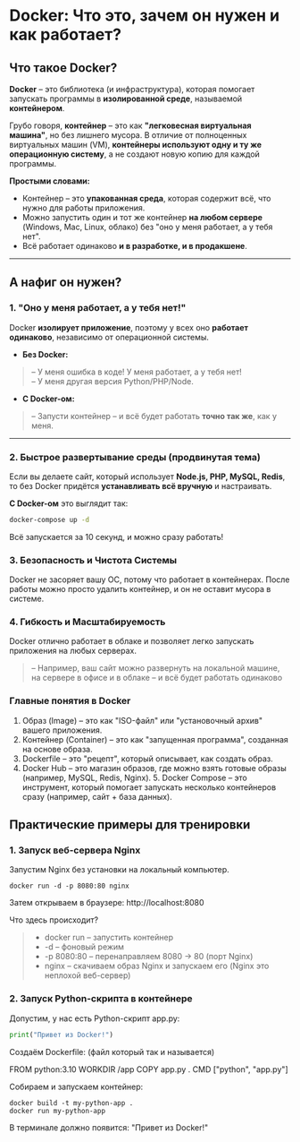 # **Docker: Что это, зачем он нужен и как работает?**  

## **Что такое Docker?**  
**Docker** – это библиотека (и инфраструктура), которая помогает запускать программы в **изолированной среде**, называемой **контейнером**.  

Грубо говоря, **контейнер** – это как **"легковесная виртуальная машина"**, но без лишнего мусора. В отличие от полноценных виртуальных машин (VM), **контейнеры используют одну и ту же операционную систему**, а не создают новую копию для каждой программы.  

**Простыми словами:**  
- Контейнер – это **упакованная среда**, которая содержит всё, что нужно для работы приложения.  
- Можно запустить один и тот же контейнер **на любом сервере** (Windows, Mac, Linux, облако) без "оно у меня работает, а у тебя нет".  
- Всё работает одинаково **и в разработке, и в продакшене**.  

---

##  **А нафиг он нужен?**  

### 1. **"Оно у меня работает, а у тебя нет!"**  
Docker **изолирует приложение**, поэтому у всех оно **работает одинаково**, независимо от операционной системы.  

* **Без Docker:**  
> – У меня ошибка в коде! У меня работает, а у тебя нет!  
> – У меня другая версия Python/PHP/Node.  

* **С Docker-ом:**  
> – Запусти контейнер – и всё будет работать **точно так же**, как у меня.  

---

### 2. **Быстрое развертывание среды (продвинутая тема)**  
Если вы делаете сайт, который использует **Node.js, PHP, MySQL, Redis**, то без Docker придётся **устанавливать всё вручную** и настраивать.  

**С Docker-ом** это выглядит так:  
```sh
docker-compose up -d
```  
Всё запускается за 10 секунд, и можно сразу работать!

### 3. Безопасность и Чистота Системы

Docker не засоряет вашу ОС, потому что работает в контейнерах. После работы можно просто удалить контейнер, и он не оставит мусора в системе.

### 4. Гибкость и Масштабируемость

Docker отлично работает в облаке и позволяет легко запускать приложения на любых серверах.
> – Например, ваш сайт можно развернуть на локальной машине, на сервере в офисе и в облаке – и всё будет работать одинаково

### Главные понятия в Docker

1. Образ (Image) – это как "ISO-файл" или "установочный архив" вашего приложения.
2. Контейнер (Container) – это как "запущенная программа", созданная на основе образа.
3. Dockerfile – это "рецепт", который описывает, как создать образ.
4. Docker Hub – это магазин образов, где можно взять готовые образы (например, MySQL, Redis, Nginx).
5️. Docker Compose – это инструмент, который помогает запускать несколько контейнеров сразу (например, сайт + база данных).

## Практические примеры для тренировки

### 1. Запуск веб-сервера Nginx

Запустим Nginx без установки на локальный компьютер.

```terminal
docker run -d -p 8080:80 nginx
```
Затем открываем в браузере: http://localhost:8080  

Что здесь происходит?

> - docker run – запустить контейнер
> - -d – фоновый режим
> - -p 8080:80 – перенаправляем 8080 → 80 (порт Nginx)
> - nginx – скачиваем образ Nginx и запускаем его (Nginx это неплохой веб-сервер)

### 2. Запуск Python-скрипта в контейнере

Допустим, у нас есть Python-скрипт app.py:
```python
print("Привет из Docker!")
```

Создаём Dockerfile: (файл который так и называется)

FROM python:3.10
WORKDIR /app
COPY app.py .
CMD ["python", "app.py"]

Собираем и запускаем контейнер:

```terminal
docker build -t my-python-app .
docker run my-python-app
```

В терминале должно появится: "Привет из Docker!"

